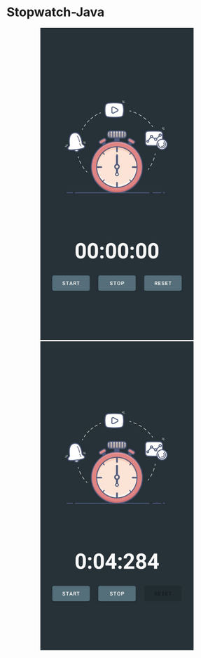 # Stopwatch-Java
<p align="center">
  <img src="/ss1.jpg" width="350" title="Image 1">
  <img src="/2.jpg" width="350" title="Image 2">
</p>
